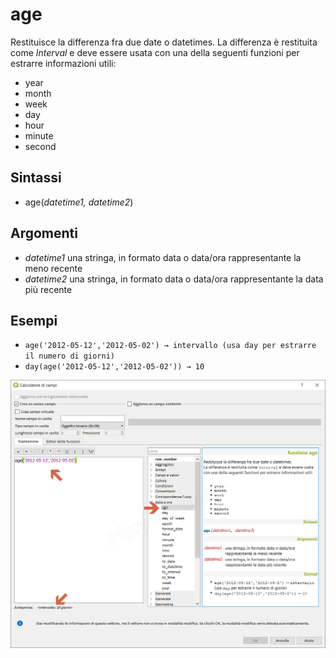 # age

Restituisce la differenza fra due date o datetimes.
La differenza è restituita come _Interval_ e deve essere usata con una della seguenti funzioni per estrarre informazioni utili:

* year
* month
* week
* day
* hour
* minute
* second

## Sintassi

* age(_datetime1, datetime2_)

## Argomenti

* _datetime1_ una stringa, in formato data o data/ora rappresentante la meno recente
* _datetime2_ una stringa, in formato data o data/ora rappresentante la data più recente

## Esempi

* `age('2012-05-12','2012-05-02') → intervallo (usa day per estrarre il numero di giorni)`
* `day(age('2012-05-12','2012-05-02')) → 10`

![](/img/data_e_ora/age1.png)